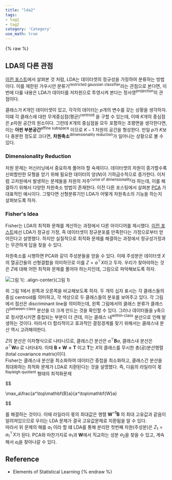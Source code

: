 ```yaml
---
title: "lda2"
tags:
- tag1
- tag2
category: 'Category'
use_math: true
---
```

{% raw %}
## LDA의 다른 관점

[이전 포스트](https://ddangchani.github.io/ml/lda1)에서 살펴본 것 처럼, LDA는 데이터셋의 정규성을 가정하여 분류하는 방법이다. 이를 제한된 가우시안 분류기<sup>restricted gaussian classifier</sup>라는 관점으로 본다면, 이번에 다룰 내용은 LDA가 데이터를 저차원으로 투영시켜 본다는 정사영<sup>projection</sup>의 관점이다.   

클래스가 $K$개인 데이터셋이 있고, 각각의 데이터는 $p$개의 변수를 갖는 상황을 생각하자. 이떄 각 클래스에 대한 무게중심점(평균)<sup>centroid</sup> 을 구할 수 있는데, 이때 $K$개의 중심점은 $p$차원 공간의 원소이다. 그런데 $K$개의 중심점을 모두 포함하는 초평면을 생각한다면, 이는 **아핀 부분공간**<sup>affine subspace</sup> 이므로  $K-1$ 차원의 공간을 형성한다. 만일 $p$가 $K$보다 충분한 정도로 크다면, **차원축소**<sup>dimensionality reduction</sup>가 일어나는 상황으로 볼 수 있다.

### Dimensionality Reduction
차원 문제는 머신러닝에서 중요하게 풀어야 할 숙제이다. 데이터셋의 차원이 증가할수록 신뢰할만한 모형을 얻기 위해 필요한 데이터의 양($N$)이 기하급수적으로 증가한다. 이처럼 고차원에서 발생하는 문제들을 차원의 저주<sup>curse of dimensionality</sup>라 하는데, 이를 해결하기 위해서 다양한 차원축소 방법이 존재한다. 이전 다른 포스팅에서 살펴본 [PCA](https://ddangchani.github.io/ml/kernelpca) 가 대표적인 예시이다. 그렇다면 선형분류기인 LDA가 어떻게 차원축소의 기능을 하는지 살펴보도록 하자.   

### Fisher's Idea
Fisher는 LDA의 최적화 문제를 계산하는 과정에서 다른 아이디어를 제시했다. [이전 포스트](https://ddangchani.github.io/ml/lda1)에선 LDA가 정규성 가정, 즉 데이터셋이 정규분포를 만족한다는 가정으로부터 얻어진다고 설명했다. 하지만 실질적으로 최적화 문제를 해결하는 과정에서 정규성가정과는 무관하게 답을 찾을 수 있다.   

차원축소를 시행하면 PCA와 같이 주성분들을 얻을 수 있다. 이때 주성분은 데이터셋 $X$의 열공간들의 선형결합을 의미하므로 이를 $Z=a^\top X$라고 두자. 우리가 찾아야하는 것은 $Z$에 대해 어떤 최적화 문제를 풀어야 하는지인데, 그림으로 파악해보도록 하자.

![그림 1](/Users/dangchan/Desktop/ddangchani.github.io/assets/images/ml/lda2.png){: .align-center}(그림 1)      

위 그림 1에서 왼쪽과 오른쪽을 비교해보도록 하자. 두 개의 십자 표시는 각 클래스들의 중심 centroid를 의미하고, 각 색상으로 두 클래스들의 분포를 보여주고 있다. 각 그림에서 점선은 discriminant line을 의미하는데, 왼쪽 그림에서의 클래스 분류가 클래스 간<sup>between-class</sup> 분산을 더 크게 만드는 것을 확인할 수 있다. 그러나 데이터들을 y축으로 정사영시키면 중첩되는 부분이 더 큰데, 이는 클래스 내<sup>within-class</sup> 분산으로 인해 발생하는 것이다. 따라서 더 합리적이고 효과적인 결정경계를 찾기 위해서는 클래스내 분산 역시 고려해야한다.   

$Z$의 분산은 이차형식으로 나타나므로, 클래스간 분산은 $a^\top\mathbf{B}a$, 클래스내 분산은 $a^\top\mathbf{W}a$ 로 나타내자. 이때 $\mathbf{B+W=T}$ 이고 $\mathbf{T}$는 $X$의 클래스를 무시한 총(공)분산행렬(total covariance matrix)이다.   
Fisher는 클래스내 분산을 최소화하여 데이터간 중첩을 최소화하고, 클래스간 분산을 최대화하는 최적화 문제가 LDA로 치환된다는 것을 설명했다. 즉, 다음의 라일라이 몫<sup>Rayleigh quotient</sup> 형태의 최적화문제  

$$

\max_a\frac{a^\top\mathbf{B}a}{a^\top\mathbf{W}a}

$$

를 해결하는 것이다. 이때 라일라이 몫의 최대값은 행렬 $\mathbf{W^{-1}B}$ 의 최대 고유값과 같음이 알려져있으므로 우리는 LDA 문제가 결국 고유값문제로 치환됨을 알 수 있다.   
따라서 위 문제의 해를 $a_1$ 이라 할 떄 LDA를 통해 분리한 첫번째 차원(주성분)은 $Z_1=a_1^\top X$가 된다. PCA와 마찬가지로 $a_1$과 $\mathbf{W}$에서 직교하는 성분 $a_2$을 찾을 수 있고, 계속해서 $a_l$을 찾아나갈 수 있다.    

## Reference
 - Elements of Statistical Learning
{% endraw %}